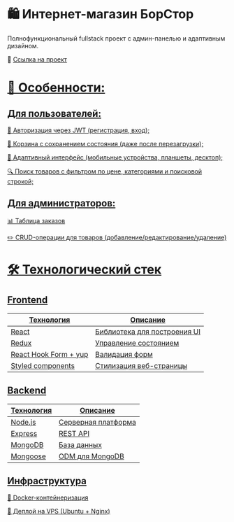 # 🛍️ Интернет-магазин БорСтор

Полнофункциональный fullstack проект с админ-панелью и адаптивным дизайном.

🚀 <a href="http://91.186.198.70/">Ссылка на проект</link>

# 📌 Особенности:

## Для пользователей:

🔐 Авторизация через JWT (регистрация, вход);

🛒 Корзина с сохранением состояния (даже после перезагрузки);

📱 Адаптивный интерфейс (мобильные устройства, планшеты, десктоп);

🔍 Поиск товаров с фильтром по цене, категориями и поисковой строкой;

## Для администраторов:

📊 Таблица заказов

✏️ CRUD-операции для товаров (добавление/редактирование/удаление)

# 🛠️ Технологический стек

## Frontend

| Технология            | Описание                     |
| --------------------- | ---------------------------- |
| React                 | Библиотека для построения UI |
| Redux                 | Управление состоянием        |
| React Hook Form + yup | Валидация форм               |
| Styled components     | Стилизация веб-страницы      |

## Backend

| Технология | Описание            |
| ---------- | ------------------- |
| Node.js    | Серверная платформа |
| Express    | REST API            |
| MongoDB    | База данных         |
| Mongoose   | ODM для MongoDB     |

## Инфраструктура

🐳 Docker-контейнеризация

🚀 Деплой на VPS (Ubuntu + Nginx)
